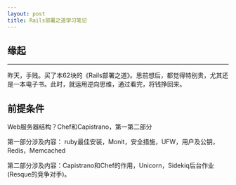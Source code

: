 ```yaml
---
layout: post
title: Rails部署之道学习笔记
---
```


## 缘起
----

昨天，手贱。买了本62块的《Rails部署之道》。思前想后，都觉得特别贵，尤其还是一本电子书。此时，就运用逆向思维，通过看完，将钱挣回来。

## 前提条件

Web服务器结构？Chef和Capistrano，第一第二部分

第一部分涉及内容： ruby最佳安装，Monit，安全措施，UFW，用户及公钥，Redis，Memcached

第二部分涉及内容：Capistrano和Chef的作用，Unicorn，Sidekiq后台作业(Resque的竞争对手)。

